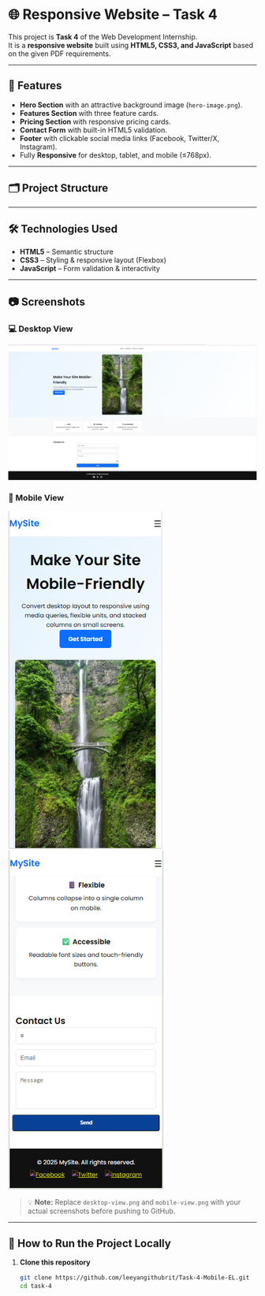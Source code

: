 # 🌐 Responsive Website – Task 4

This project is **Task 4** of the Web Development Internship.  
It is a **responsive website** built using **HTML5, CSS3, and JavaScript** based on the given PDF requirements.

---

## 📌 Features

- **Hero Section** with an attractive background image (`hero-image.png`).
- **Features Section** with three feature cards.
- **Pricing Section** with responsive pricing cards.
- **Contact Form** with built-in HTML5 validation.
- **Footer** with clickable social media links (Facebook, Twitter/X, Instagram).
- Fully **Responsive** for desktop, tablet, and mobile (≤768px).

---

## 🗂 Project Structure


---

## 🛠 Technologies Used

- **HTML5** – Semantic structure
- **CSS3** – Styling & responsive layout (Flexbox)
- **JavaScript** – Form validation & interactivity

---

## 📷 Screenshots

### 💻 Desktop View
![Desktop View](images/desktop-view.png)

### 📱 Mobile View
![Mobile View](images/mobile-view1.png)
![Mobile View](images/mobile-view2.png)

> 💡 **Note:** Replace `desktop-view.png` and `mobile-view.png` with your actual screenshots before pushing to GitHub.

---

## 🚀 How to Run the Project Locally

1. **Clone this repository**  
   ```bash
   git clone https://github.com/leeyangithubrit/Task-4-Mobile-EL.git
   cd task-4
